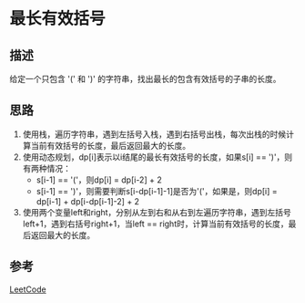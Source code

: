# 最长有效括号

## 描述

给定一个只包含 '(' 和 ')' 的字符串，找出最长的包含有效括号的子串的长度。

## 思路

1. 使用栈，遍历字符串，遇到左括号入栈，遇到右括号出栈，每次出栈的时候计算当前有效括号的长度，最后返回最大的长度。
2. 使用动态规划，dp[i]表示以i结尾的最长有效括号的长度，如果s[i] == ')'，则有两种情况：
    - s[i-1] == '('，则dp[i] = dp[i-2] + 2
    - s[i-1] == ')'，则需要判断s[i-dp[i-1]-1]是否为'('，如果是，则dp[i] = dp[i-1] + dp[i-dp[i-1]-2] + 2
3. 使用两个变量left和right，分别从左到右和从右到左遍历字符串，遇到左括号left+1，遇到右括号right+1，当left == right时，计算当前有效括号的长度，最后返回最大的长度。

## 参考

[LeetCode](https://leetcode-cn.com/problems/longest-valid-parentheses/)
